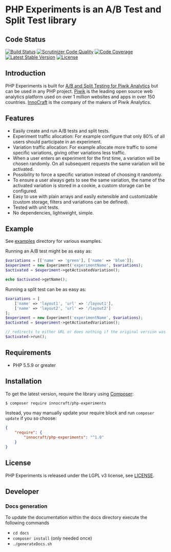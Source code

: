 PHP Experiments is an A/B Test and Split Test library
=========================

## Code Status

[![Build Status](https://travis-ci.org/innocraft/php-experiments.svg?branch=master)](https://travis-ci.org/innocraft/php-experiments)
[![Scrutinizer Code Quality](https://img.shields.io/scrutinizer/g/innocraft/php-experiments.svg)](https://scrutinizer-ci.com/g/innocraft/php-experiments?branch=master)
[![Code Coverage](https://scrutinizer-ci.com/g/innocraft/php-experiments/badges/coverage.png?b=master)](https://scrutinizer-ci.com/g/innocraft/php-experiments/?branch=master "Unit tests code coverage. Does not include coverage of integration tests, system tests or UI screenshot tests.")
[![Latest Stable Version](https://poser.pugx.org/innocraft/php-experiments/v/stable)](https://packagist.org/packages/innocraft/php-experiments)
[![License](https://poser.pugx.org/innocraft/php-experiments/license)](https://packagist.org/packages/innocraft/php-experiments)

## Introduction 

PHP Experiments is built for [A/B and Split Testing for Piwik Analytics](https://www.ab-tests.net) but can be used in any 
PHP project. [Piwik](https://piwik.org) is the leading open source web analytics platform used on over 1 million 
websites and apps in over 150 countries. [InnoCraft](https://www.innocraft.com) is the company of the makers of Piwik Analytics.

## Features

* Easily create and run A/B tests and split tests.
* Experiment traffic allocation: For example configure that only 80% of all users should participate in an experiment.
* Variation traffic allocation: For example allocate more traffic to some specific variations, giving other variations less traffic.
* When a user enters an experiment for the first time, a variation will be chosen randomly. On all subsequent requests the same variation will be activated.
* Possibility to force a specific variation instead of choosing it randomly.
* To ensure a user always gets to see the same variation, the name of the activated variation is stored in a cookie, a custom storage can be configured.
* Easy to use with plain arrays and easily extensible and customizable (custom storage, filters and variations can be defined).
* Tested with unit tests.
* No dependencies, lightweight, simple.

## Example

See [examples](examples) directory for various examples. 

Running an A/B test might be as easy as:

```php
$variations = [['name' => 'green'], ['name' => 'blue']];
$experiment = new Experiment('experimentName', $variations);
$activated = $experiment->getActivatedVariation();

echo $activated->getName();
```

Running a split test can be as easy as:

```php
$variations = [
    ['name' => 'layout1', 'url' => '/layout1'], 
    ['name' => 'layout2', 'url' => '/layout2']
];
$experiment = new Experiment('experimentName', $variations);
$activated = $experiment->getActivatedVariation();

// redirects to either URL or does nothing if the original version was activated
$activated->run();
```

## Requirements

* PHP 5.5.9 or greater

## Installation

To get the latest version, require the library using [Composer](https://getcomposer.org):

```bash
$ composer require innocraft/php-experiments
```

Instead, you may manually update your require block and run `composer update` if you so choose:

```json
{
    "require": {
        "innocraft/php-experiments": "^1.0"
    }
}
```

## License

PHP Experiments is released under the LGPL v3 license, see [LICENSE](LICENSE).

## Developer

### Docs generation

To update the documentation within the docs directory execute the following commands

* `cd docs`
* `composer install` (only needed once)
* `./generateDocs.sh`